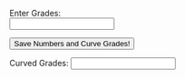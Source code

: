 

<label for="Grades">Enter Grades:</label><br>
<input type="text" id="ungrades" name="grades"><br>

<body>
<button onclick = "SaveCurveGrades()" >Save Numbers and Curve Grades!</button>
</body>

<label for="displayValue">Curved Grades: </label><input type="textbox" name="display">

<script>
function SaveCurveGrades() {
    const gradeslist = new Array();
    var obgrades = parseInt(document.getElementsByName('grades')[0].value);
    gradeslist.push(obgrades);
    const [ ...grades ] = gradeslist[0];
    grades.forEach((grade, index) => {
        const curve = 10 * Math.sqrt(grade);
        document.getElementsByName('display')[0].value = curve;
    })
    
}
 </script>

















